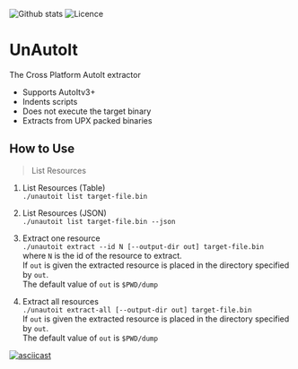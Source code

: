 ![Github stats](https://img.shields.io/github/downloads/x0r19x91/UnAutoIt/total.svg?style=for-the-badge&color=green)
![Licence](https://img.shields.io/badge/license-GPLv3-blue.svg?style=for-the-badge)

# UnAutoIt

The Cross Platform AutoIt extractor

* Supports AutoItv3+
* Indents scripts
* Does not execute the target binary
* Extracts from UPX packed binaries

## How to Use

> List Resources

1. List Resources (Table)  
    `./unautoit list target-file.bin`

2. List Resources (JSON)  
    `./unautoit list target-file.bin --json`

3. Extract one resource  
    `./unautoit extract --id N [--output-dir out] target-file.bin`  
    where `N` is the id of the resource to extract.  
    If `out` is given the extracted resource is placed in the directory specified by `out`.  
    The default value of `out` is `$PWD/dump`

4. Extract all resources  
    `./unautoit extract-all [--output-dir out] target-file.bin`  
    If `out` is given the extracted resource is placed in the directory specified by `out`.  
    The default value of `out` is `$PWD/dump`


[![asciicast](https://asciinema.org/a/368551.svg)](https://asciinema.org/a/368551)
